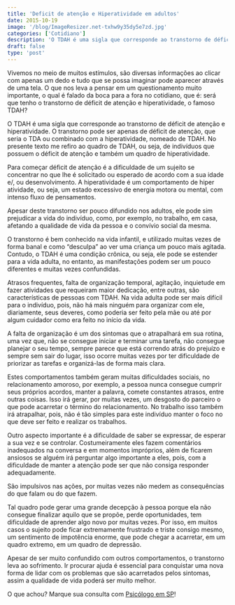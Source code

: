 ```yaml
---
title: 'Deficit de atenção e Hiperatividade em adultos'
date: 2015-10-19
image: '/blog/ImageResizer.net-txhw9y35dy5e7zd.jpg'
categories: ['Cotidiano']
description: 'O TDAH é uma sigla que corresponde ao transtorno de déficit de atenção e hiperatividade. O transtorno pode também ser encontrado em adultos...'
draft: false
type: 'post'
---
```


Vivemos no meio de muitos estímulos, são diversas informações ao clicar com apenas um dedo e tudo que se possa imaginar pode aparecer através de uma tela. O que nos leva a pensar em um questionamento muito importante, o qual é falado da boca para a fora no cotidiano, que é: será que tenho o transtorno de déficit de atenção e hiperatividade, o famoso TDAH?

O TDAH é uma sigla que corresponde ao transtorno de déficit de atenção e hiperatividade. O transtorno pode ser apenas de déficit de atenção, que seria o TDA ou combinado com a hiperatividade, nomeado de TDAH. No presente texto me refiro ao quadro de TDAH, ou seja, de indivíduos que possuem o déficit de atenção e também um quadro de hiperatividade.

Para começar déficit de atenção é a dificuldade de um sujeito se concentrar no que lhe é solicitado ou esperado de acordo com a sua idade e/, ou desenvolvimento. A hiperatividade é um comportamento de hiper atividade, ou seja, um estado excessivo de energia motora ou mental, com intenso fluxo de pensamentos.

Apesar deste transtorno ser pouco difundido nos adultos, ele pode sim prejudicar a vida do indivíduo, como, por exemplo, no trabalho, em casa, afetando a qualidade de vida da pessoa e o convívio social da mesma.

O transtorno é bem conhecido na vida infantil, e utilizado muitas vezes de forma banal e como “desculpa” ao ver uma criança um pouco mais agitada. Contudo, o TDAH é uma condição crônica, ou seja, ele pode se estender para a vida adulta, no entanto, as manifestações podem ser um pouco diferentes e muitas vezes confundidas.

Atrasos frequentes, falta de organização temporal, agitação, inquietude em fazer atividades que requeiram maior dedicação, entre outras, são características de pessoas com TDAH. Na vida adulta pode ser mais difícil para o indivíduo, pois, não há mais ninguém para organizar com ele, diariamente, seus deveres, como poderia ser feito pela mãe ou até por algum cuidador como era feito no início da vida.

A falta de organização é um dos sintomas que o atrapalhará em sua rotina, uma vez que, não se consegue iniciar e terminar uma tarefa, não consegue planejar o seu tempo, sempre parece que está correndo atrás do prejuízo e sempre sem sair do lugar, isso ocorre muitas vezes por ter dificuldade de priorizar as tarefas e organizá-las de forma mais clara.

Estes comportamentos também geram muitas dificuldades sociais, no relacionamento amoroso, por exemplo, a pessoa nunca consegue cumprir seus próprios acordos, manter a palavra, comete constantes atrasos, entre outras coisas. Isso irá gerar, por muitas vezes, um desgosto do parceiro o que pode acarretar o término do relacionamento. No trabalho isso também irá atrapalhar, pois, não é tão simples para este indivíduo manter o foco no que deve ser feito e realizar os trabalhos.

Outro aspecto importante é a dificuldade de saber se expressar, de esperar a sua vez e se controlar. Costumeiramente eles fazem comentários inadequados na conversa e em momentos impróprios, além de ficarem ansiosos se alguém irá perguntar algo importante a eles, pois, com a dificuldade de manter a atenção pode ser que não consiga responder adequadamente.

São impulsivos nas ações, por muitas vezes não medem as consequências do que falam ou do que fazem.

Tal quadro pode gerar uma grande decepção à pessoa porque ela não consegue finalizar aquilo que se propõe, perde oportunidades, tem dificuldade de aprender algo novo por muitas vezes. Por isso, em muitos casos o sujeito pode ficar extremamente frustrado e triste consigo mesmo, um sentimento de impotência enorme, que pode chegar a acarretar, em um quadro extremo, em um quadro de depressão.

Apesar de ser muito confundido com outros comportamentos, o transtorno leva ao sofrimento. Ir procurar ajuda é essencial para conquistar uma nova forma de lidar com os problemas que são acarretados pelos sintomas, assim a qualidade de vida poderá ser muito melhor.

O que achou? Marque sua consulta com [Psicólogo em SP](/)!
